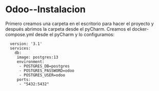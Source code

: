 # Odoo--Instalacion

Primero creamos una carpeta en el escritorio para hacer el proyecto y después abrimos la carpeta desde el pyCharm. Creamos el docker-compose.yml desde el pyCharm y lo configuramos:

      version: '3.1'
      services:
        db:
         image: postgres:13
         environment:
          - POSTGRES_DB=postgres
          - POSTGRES_PASSWORD=odoo
          - POSTGRES_USER=odoo
         ports:
          - "5432:5432"
 